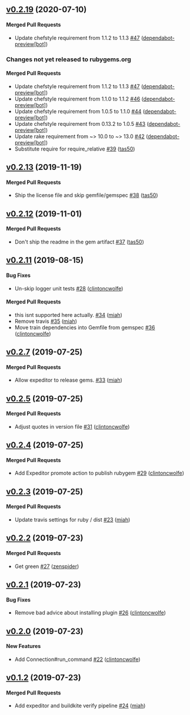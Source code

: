 <!-- latest_release 0.2.19 -->
## [v0.2.19](https://github.com/inspec/train-habitat/tree/v0.2.19) (2020-07-10)

#### Merged Pull Requests
- Update chefstyle requirement from 1.1.2 to 1.1.3 [#47](https://github.com/inspec/train-habitat/pull/47) ([dependabot-preview[bot]](https://github.com/dependabot-preview[bot]))
<!-- latest_release -->

<!-- release_rollup since=0.2.13 -->
### Changes not yet released to rubygems.org

#### Merged Pull Requests
- Update chefstyle requirement from 1.1.2 to 1.1.3 [#47](https://github.com/inspec/train-habitat/pull/47) ([dependabot-preview[bot]](https://github.com/dependabot-preview[bot])) <!-- 0.2.19 -->
- Update chefstyle requirement from 1.1.0 to 1.1.2 [#46](https://github.com/inspec/train-habitat/pull/46) ([dependabot-preview[bot]](https://github.com/dependabot-preview[bot])) <!-- 0.2.18 -->
- Update chefstyle requirement from 1.0.5 to 1.1.0 [#44](https://github.com/inspec/train-habitat/pull/44) ([dependabot-preview[bot]](https://github.com/dependabot-preview[bot])) <!-- 0.2.17 -->
- Update chefstyle requirement from 0.13.2 to 1.0.5 [#43](https://github.com/inspec/train-habitat/pull/43) ([dependabot-preview[bot]](https://github.com/dependabot-preview[bot])) <!-- 0.2.16 -->
- Update rake requirement from ~&gt; 10.0 to ~&gt; 13.0 [#42](https://github.com/inspec/train-habitat/pull/42) ([dependabot-preview[bot]](https://github.com/dependabot-preview[bot])) <!-- 0.2.15 -->
- Substitute require for require_relative [#39](https://github.com/inspec/train-habitat/pull/39) ([tas50](https://github.com/tas50)) <!-- 0.2.14 -->
<!-- release_rollup -->

<!-- latest_stable_release -->
## [v0.2.13](https://github.com/inspec/train-habitat/tree/v0.2.13) (2019-11-19)

#### Merged Pull Requests
- Ship the license file and skip gemfile/gemspec [#38](https://github.com/inspec/train-habitat/pull/38) ([tas50](https://github.com/tas50))
<!-- latest_stable_release -->

## [v0.2.12](https://github.com/inspec/train-habitat/tree/v0.2.12) (2019-11-01)

#### Merged Pull Requests
- Don&#39;t ship the readme in the gem artifact [#37](https://github.com/inspec/train-habitat/pull/37) ([tas50](https://github.com/tas50))

## [v0.2.11](https://github.com/inspec/train-habitat/tree/v0.2.11) (2019-08-15)

#### Bug Fixes
- Un-skip logger unit tests [#28](https://github.com/inspec/train-habitat/pull/28) ([clintoncwolfe](https://github.com/clintoncwolfe))

#### Merged Pull Requests
- this isnt supported here actually. [#34](https://github.com/inspec/train-habitat/pull/34) ([miah](https://github.com/miah))
- Remove travis [#35](https://github.com/inspec/train-habitat/pull/35) ([miah](https://github.com/miah))
- Move train dependencies into Gemfile from gemspec [#36](https://github.com/inspec/train-habitat/pull/36) ([clintoncwolfe](https://github.com/clintoncwolfe))

## [v0.2.7](https://github.com/inspec/train-habitat/tree/v0.2.7) (2019-07-25)

#### Merged Pull Requests
- Allow expeditor to release gems. [#33](https://github.com/inspec/train-habitat/pull/33) ([miah](https://github.com/miah))



## [v0.2.5](https://github.com/inspec/train-habitat/tree/v0.2.5) (2019-07-25)

#### Merged Pull Requests
- Adjust quotes in version file [#31](https://github.com/inspec/train-habitat/pull/31) ([clintoncwolfe](https://github.com/clintoncwolfe))

## [v0.2.4](https://github.com/inspec/train-habitat/tree/v0.2.4) (2019-07-25)

#### Merged Pull Requests
- Add Expeditor promote action to publish rubygem [#29](https://github.com/inspec/train-habitat/pull/29) ([clintoncwolfe](https://github.com/clintoncwolfe))

## [v0.2.3](https://github.com/inspec/train-habitat/tree/v0.2.3) (2019-07-25)

#### Merged Pull Requests
- Update travis settings for ruby / dist [#23](https://github.com/inspec/train-habitat/pull/23) ([miah](https://github.com/miah))

## [v0.2.2](https://github.com/inspec/train-habitat/tree/v0.2.2) (2019-07-23)

#### Merged Pull Requests
- Get green [#27](https://github.com/inspec/train-habitat/pull/27) ([zenspider](https://github.com/zenspider))

## [v0.2.1](https://github.com/inspec/train-habitat/tree/v0.2.1) (2019-07-23)

#### Bug Fixes
- Remove bad advice about installing plugin [#26](https://github.com/inspec/train-habitat/pull/26) ([clintoncwolfe](https://github.com/clintoncwolfe))

## [v0.2.0](https://github.com/inspec/train-habitat/tree/v0.2.0) (2019-07-23)

#### New Features
- Add Connection#run_command [#22](https://github.com/inspec/train-habitat/pull/22) ([clintoncwolfe](https://github.com/clintoncwolfe))

## [v0.1.2](https://github.com/inspec/train-habitat/tree/v0.1.2) (2019-07-23)

#### Merged Pull Requests
- Add expeditor and buildkite verify pipeline [#24](https://github.com/inspec/train-habitat/pull/24) ([miah](https://github.com/miah))